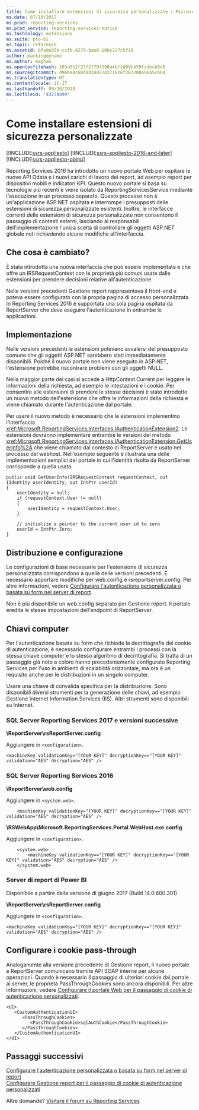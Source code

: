 ```yaml
---
title: Come installare estensioni di sicurezza personalizzate | Microsoft Docs
ms.date: 07/10/2017
ms.prod: reporting-services
ms.prod_service: reporting-services-native
ms.technology: extensions
ms.suite: pro-bi
ms.topic: reference
ms.assetid: bfa0a35b-ccfb-4279-bae6-106c227c5f16
author: markingmyname
ms.author: maghan
ms.openlocfilehash: 103d852f27f2f70f598a4bf1d09bb59fcdbcb8d8
ms.sourcegitcommit: d96b94c60d88340224371926f283200496a5ca64
ms.translationtype: HT
ms.contentlocale: it-IT
ms.lasthandoff: 08/30/2018
ms.locfileid: "43274899"
---
```

# <a name="how-to-install-custom-security-extensions"></a>Come installare estensioni di sicurezza personalizzate

[!INCLUDE[ssrs-appliesto](../../../includes/ssrs-appliesto.md)] [!INCLUDE[ssrs-appliesto-2016-and-later](../../../includes/ssrs-appliesto-2016-and-later.md)] [!INCLUDE[ssrs-appliesto-pbirsi](../../../includes/ssrs-appliesto-pbirs.md)]

Reporting Services 2016 ha introdotto un nuovo portale Web per ospitare le nuove API Odata e i nuovi carichi di lavoro dei report, ad esempio report per dispositivi mobili e indicatori KPI. Questo nuovo portale si basa su tecnologie più recenti e viene isolato da ReportingServicesService mediante l'esecuzione in un processo separato. Questo processo non è un'applicazione ASP.NET ospitata e interrompe i presupposti delle estensioni di sicurezza personalizzate esistenti. Inoltre, le interfacce correnti delle estensioni di sicurezza personalizzate non consentono il passaggio di contesti esterni, lasciando ai responsabili dell'implementazione l'unica scelta di controllare gli oggetti ASP.NET globale noti richiedendo alcune modifiche all'interfaccia.

## <a name="what-changed"></a>Che cosa è cambiato?

È stata introdotta una nuova interfaccia che può essere implementata e che offre un IRSRequestContext con le proprietà più comuni usate dalle estensioni per prendere decisioni relative all'autenticazione.

Nelle versioni precedenti Gestione report rappresentava il front-end e poteva essere configurato con la propria pagina di accesso personalizzata. In Reporting Services 2016 è supportata una sola pagina ospitata da ReportServer che deve eseguire l'autenticazione in entrambe le applicazioni.

## <a name="implementation"></a>Implementazione

Nelle versioni precedenti le estensioni potevano avvalersi del presupposto comune che gli oggetti ASP.NET sarebbero stati immediatamente disponibili. Poiché il nuovo portale non viene eseguito in ASP.NET, l'estensione potrebbe riscontrare problemi con gli oggetti NULL.

Nella maggior parte dei casi si accede a HttpContext.Current per leggere le informazioni della richiesta, ad esempio le intestazioni e i cookie. Per consentire alle estensioni di prendere le stesse decisioni è stato introdotto un nuovo metodo nell'estensione che offre le informazioni della richiesta e viene chiamato durante l'autenticazione dal portale. 

Per usare il nuovo metodo è necessario che le estensioni implementino l'interfaccia <xref:Microsoft.ReportingServices.Interfaces.IAuthenticationExtension2>. Le estensioni dovranno implementare entrambe le versioni del metodo <xref:Microsoft.ReportingServices.Interfaces.IAuthenticationExtension.GetUserInfo%2A> che viene chiamato dal contesto di ReportServer e usato nel processo del webhost. Nell'esempio seguente è illustrata una delle implementazioni semplici del portale in cui l'identità risolta da ReportServer corrisponde a quella usata.

``` 
public void GetUserInfo(IRSRequestContext requestContext, out IIdentity userIdentity, out IntPtr userId)
{
    userIdentity = null;
    if (requestContext.User != null)
    {
        userIdentity = requestContext.User;
    }

    // initialize a pointer to the current user id to zero
    userId = IntPtr.Zero;
}
```

## <a name="deployment-and-configuration"></a>Distribuzione e configurazione

Le configurazioni di base necessarie per l'estensione di sicurezza personalizzata corrispondono a quelle delle versioni precedenti. È necessario apportare modifiche per web.config e rsreportserver.config: Per altre informazioni, vedere [Configurare l'autenticazione personalizzata o basata su form nel server di report](../../../reporting-services/security/configure-custom-or-forms-authentication-on-the-report-server.md).

Non è più disponibile un web.config separato per Gestione report. Il portale eredita le stesse impostazioni dell'endpoint di ReportServer.

## <a name="machine-keys"></a>Chiavi computer

Per l'autenticazione basata su form che richiede la decrittografia del cookie di autenticazione, è necessario configurare entrambi i processi con la stessa chiave computer e lo stesso algoritmo di decrittografia. Si tratta di un passaggio già noto a coloro hanno precedentemente configurato Reporting Services per l'uso in ambienti di scalabilità orizzontale, ma ora è un requisito anche per le distribuzioni in un singolo computer.

Usare una chiave di convalida specifica per la distribuzione. Sono disponibili diversi strumenti per la generazione delle chiavi, ad esempio Gestione Internet Information Services (IIS). Altri strumenti sono disponibili su Internet.

### <a name="sql-server-reporting-services-2017-and-later"></a>SQL Server Reporting Services 2017 e versioni successive

**\ReportServer\rsReportServer.config**

Aggiungere in `<configuration>`.

```
<machineKey validationKey="[YOUR KEY]" decryptionKey=="[YOUR KEY]" validation="AES" decryption="AES" />
```

### <a name="sql-server-reporting-services-2016"></a>SQL Server Reporting Services 2016

**\ReportServer\web.config**

Aggiungere in `<system.web>`.
    
```
    <machineKey validationKey="[YOUR KEY]" decryptionKey=="[YOUR KEY]" validation="AES" decryption="AES" />
```

**\RSWebApp\Microsoft.ReportingServices.Portal.WebHost.exe.config**

Aggiungere in `<configuration>`.

```
    <system.web>
        <machineKey validationKey=="[YOUR KEY]" decryptionKey=="[YOUR KEY]" validation="AES" decryption="AES" />
    </system.web>
```

### <a name="power-bi-report-server"></a>Server di report di Power BI

Disponibile a partire dalla versione di giugno 2017 (Build 14.0.600.301).

**\ReportServer\rsReportServer.config**

Aggiungere in `<configuration>`.

```
<machineKey validationKey="[YOUR KEY]" decryptionKey=="[YOUR KEY]" validation="AES" decryption="AES" />
```

## <a name="configure-passthrough-cookies"></a>Configurare i cookie pass-through

Analogamente alla versione precedente di Gestione report, il nuovo portale e ReportServer comunicano tramite API SOAP interne per alcune operazioni. Quando è necessario il passaggio di ulteriori cookie dal portale al server, le proprietà PassThroughCookies sono ancora disponibili. Per altre informazioni, vedere [Configurare il portale Web per il passaggio di cookie di autenticazione personalizzati](../../../reporting-services/security/configure-the-web-portal-to-pass-custom-authentication-cookies.md).

```
<UI>
   <CustomAuthenticationUI>
      <PassThroughCookies>
         <PassThroughCookie>sqlAuthCookie</PassThroughCookie>
      </PassThroughCookies>
   </CustomAuthenticationUI>
</UI>
```

## <a name="next-steps"></a>Passaggi successivi

[Configurare l'autenticazione personalizzata o basata su form nel server di report](../../../reporting-services/security/configure-custom-or-forms-authentication-on-the-report-server.md)  
[Configurare Gestione report per il passaggio di cookie di autenticazione personalizzati](../../security/configure-the-web-portal-to-pass-custom-authentication-cookies.md)

Altre domande? [Visitare il forum su Reporting Services](http://go.microsoft.com/fwlink/?LinkId=620231)

